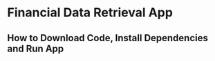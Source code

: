 <h1>Financial Data Retrieval App</h1>

<h2>How to Download Code, Install Dependencies and Run App</h2>
